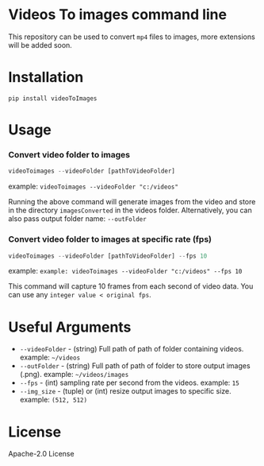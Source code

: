 # Videos To images command line
This repository can be used to convert `mp4` files to images, more extensions will be added soon.
# Installation
`pip install videoToImages`

# Usage
### Convert video folder to images
```py
videoToimages --videoFolder [pathToVideoFolder]
```
example: `videoToimages --videoFolder "c:/videos"`

Running the above command will generate images from the video and store in the directory `imagesConverted` in the videos folder. 
Alternatively, you can also pass output folder name: `--outFolder`

### Convert video folder to images at specific rate (fps)
```py
videoToimages --videoFolder [pathToVideoFolder] --fps 10
```
example: `example: videoToimages --videoFolder "c:/videos" --fps 10`

This command will capture 10 frames from each second of video data. You can use any `integer value < original fps`. 

#  Useful Arguments
- `--videoFolder` - (string) Full path of path of folder containing videos. example: `~/videos`
- `--outFolder` - (string) Full path of path of folder to store output images (.png). example: `~/videos/images`
- `--fps` - (int) sampling rate per second from the videos. example: `15`
- `--img_size` - (tuple) or (int) resize output images to specific size. example: `(512, 512)`

# License
Apache-2.0 License